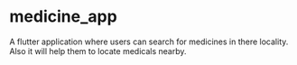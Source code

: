# medicine_app

A flutter application where users can search  for medicines in there locality. Also it will  help them to locate medicals nearby.
